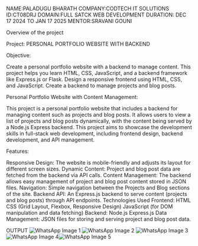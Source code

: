 NAME:PALADUGU BHARATH
COMPANY:CODTECH IT SOLUTIONS
ID:CT08DRJ 
DOMAIN:FULL SATCK WEB DEVELOPMENT
DURATION: DEC 17 2024 TO JAN 17 2025
MENTOR:SRAVANI GOUNI

Overview of the project

Project: PERSONAL PORTFOLIO WEBSITE WITH BACKEND

Objective:

Create a personal portfolio website with a backend to manage content. This project helps you learn HTML, CSS, JavaScript, and a backend framework like Express.js or Flask. Design a responsive frontend using HTML, CSS, and JavaScript. Create a backend to manage projects and blog posts.

Personal Portfolio Website with Content Management:

This project is a personal portfolio website that includes a backend for managing content such as projects and blog posts. It allows users to view a list of projects and blog posts dynamically, with the content being served by a Node.js Express backend. This project aims to showcase the development skills in full-stack web development, including frontend design, backend development, and API management.

Features:

Responsive Design: The website is mobile-friendly and adjusts its layout for different screen sizes. Dynamic Content: Project and blog post data are fetched from the backend via API calls. Content Management: The backend allows easy management of project and blog post content stored in JSON files. Navigation: Simple navigation between the Projects and Blog sections of the site. Backend API: An Express.js backend to serve content (projects and blog posts) through API endpoints. Technologies Used Frontend: HTML CSS (Grid Layout, Flexbox, Responsive Design) JavaScript (for DOM manipulation and data fetching) Backend: Node.js Express.js Data Management: JSON files for storing and serving project and blog post data.

OUTPUT
![WhatsApp Image 1](https://github.com/user-attachments/assets/5da3010e-369e-4391-91f4-642438c15fb0)
![WhatsApp Image 2](https://github.com/user-attachments/assets/eecab32b-7547-4c0a-8957-d87d7a562bc7)
![WhatsApp Image 3](https://github.com/user-attachments/assets/8ae9bd1c-67c5-48af-8556-1e4f7ab957e0)
![WhatsApp Image 4](https://github.com/user-attachments/assets/7a05cd71-4981-4607-8dfd-b0dab0e1f6e0)![WhatsApp Image 5](https://github.com/user-attachments/assets/76b651a3-adb6-4166-9fc5-7cbea892d2db)





